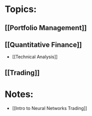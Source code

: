 
# Topics:

## [[Portfolio Management]]


## [[Quantitative Finance]]
- [[Technical Analysis]]


## [[Trading]]

# Notes:
- [[Intro to Neural Networks Trading]]
